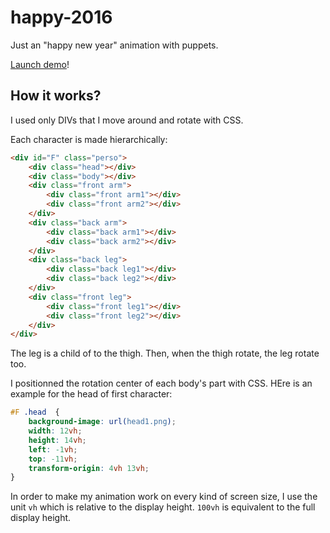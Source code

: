 # happy-2016
Just an "happy new year" animation with puppets.

[Launch demo](http://tolokoban.github.io/happy-2016)!

## How it works?

I used only DIVs that I move around and rotate with CSS.

Each character is made hierarchically:
```html
<div id="F" class="perso">
    <div class="head"></div>
    <div class="body"></div>
    <div class="front arm">
        <div class="front arm1"></div>            
        <div class="front arm2"></div>
    </div>
    <div class="back arm">
        <div class="back arm1"></div>            
        <div class="back arm2"></div>
    </div>
    <div class="back leg">
        <div class="back leg1"></div>            
        <div class="back leg2"></div>
    </div>
    <div class="front leg">
        <div class="front leg1"></div>            
        <div class="front leg2"></div>
    </div>
</div>
```
The leg is a child of to the thigh. Then, when the thigh rotate, the leg rotate too.

I positionned the rotation center of each body's part with CSS. HEre is an example for the head of first character:
```css
#F .head  { 
    background-image: url(head1.png);
    width: 12vh;
    height: 14vh;
    left: -1vh;
    top: -11vh;
    transform-origin: 4vh 13vh;
}
```
In order to make my animation work on every kind of screen size, I use the unit `vh` which is relative to the display height. `100vh` is equivalent to the full display height.

